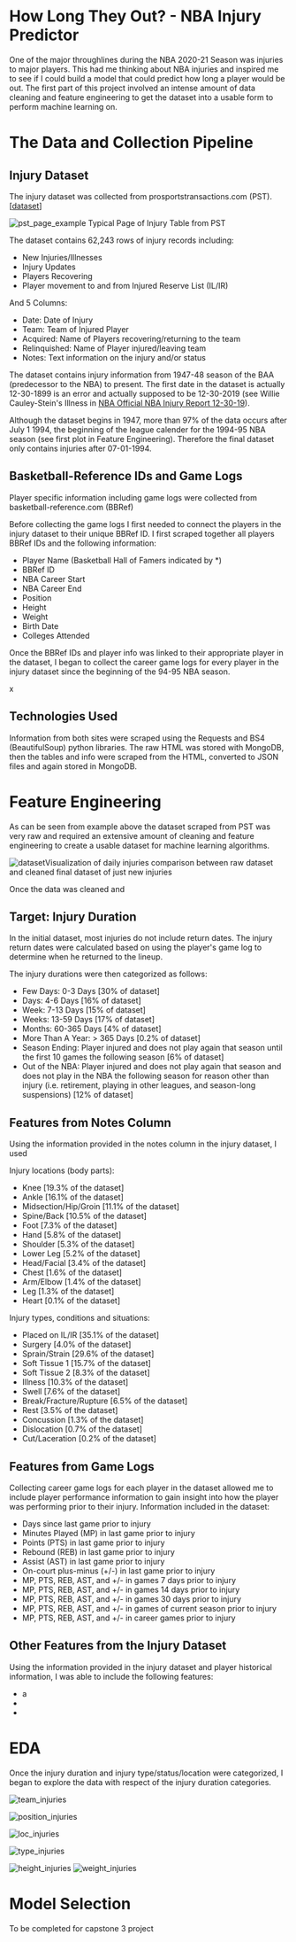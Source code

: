 # How Long They Out? - NBA Injury Predictor
One of the major throughlines during the NBA 2020-21 Season was injuries to major players. This had me thinking about NBA injuries and inspired me to see if I could build a model that could predict how long a player would be out. The first part of this project involved an intense amount of data cleaning and feature engineering to get the dataset into a usable form to perform machine learning on.

# The Data and Collection Pipeline
## Injury Dataset
The injury dataset was collected from prosportstransactions.com (PST). [[dataset](http://prosportstransactions.com/basketball/Search/SearchResults.php?Player=&Team=&BeginDate=&EndDate=&ILChkBx=yes&InjuriesChkBx=yes&Submit=Search)]

![pst_page_example](img/pst_example.png) Typical Page of Injury Table from PST

The dataset contains 62,243 rows of injury records including:
- New Injuries/Illnesses
- Injury Updates
- Players Recovering
- Player movement to and from Injured Reserve List (IL/IR)

And 5 Columns:
- Date: Date of Injury
- Team: Team of Injured Player
- Acquired: Name of Players recovering/returning to the team
- Relinquished: Name of Player injured/leaving team
- Notes: Text information on the injury and/or status

The dataset contains injury information from 1947-48 season of the BAA (predecessor to the NBA) to present. The first date in the dataset is actually 12-30-1899 is an error and actually supposed to be 12-30-2019 (see Willie Cauley-Stein's Illness in [NBA Official NBA Injury Report 12-30-19](https://ak-static.cms.nba.com/referee/injury/Injury-Report_2019-12-30_08PM.pdf)).

Although the dataset begins in 1947, more than 97% of the data occurs after July 1 1994, the beginning of the league calender for the 1994-95 NBA season (see first plot in Feature Engineering). Therefore the final dataset only contains injuries after 07-01-1994.

## Basketball-Reference IDs and Game Logs
Player specific information including game logs were collected from basketball-reference.com (BBRef)

Before collecting the game logs I first needed to connect the players in the injury dataset to their unique BBRef ID. I first scraped together all players BBRef IDs and the following information:
- Player Name (Basketball Hall of Famers indicated by *)
- BBRef ID
- NBA Career Start
- NBA Career End
- Position
- Height
- Weight
- Birth Date
- Colleges Attended

Once the BBRef IDs and player info was linked to their appropriate player in the dataset, I began to collect the career game logs for every player in the injury dataset since the beginning of the 94-95 NBA season. 

x

## Technologies Used
Information from both sites were scraped using the Requests and BS4 (BeautifulSoup) python libraries. The raw HTML was stored with MongoDB, then the tables and info were scraped from the HTML, converted to JSON files and again stored in MongoDB.


# Feature Engineering
As can be seen from example above the dataset scraped from PST was very raw and required an extensive amount of cleaning and feature engineering to create a usable dataset for machine learning algorithms.

![dataset](img/daily_injury_data_counts.png)Visualization of daily injuries comparison between raw dataset and cleaned final dataset of just new injuries

Once the data was cleaned and 

## Target: Injury Duration
In the initial dataset, most injuries do not include return dates. The injury return dates were calculated based on using the player's game log to determine when he returned to the lineup.

The injury durations were then categorized as follows:
- Few Days: 0-3 Days [30% of dataset]
- Days: 4-6 Days [16% of dataset]
- Week: 7-13 Days [15% of dataset]
- Weeks: 13-59 Days [17% of dataset]
- Months: 60-365 Days [4% of dataset]
- More Than A Year: > 365 Days [0.2% of dataset]
- Season Ending: Player injured and does not play again that season until the first 10 games the following season [6% of dataset]
- Out of the NBA: Player injured and does not play again that season and does not play in the NBA the following season for reason other than injury (i.e. retirement, playing in other leagues, and season-long suspensions) [12% of dataset]

## Features from Notes Column
Using the information provided in the notes column in the injury dataset, I used 

Injury locations (body parts):
- Knee [19.3% of the dataset]
- Ankle [16.1% of the dataset]
- Midsection/Hip/Groin [11.1% of the dataset]
- Spine/Back [10.5% of the dataset]
- Foot [7.3% of the dataset]
- Hand [5.8% of the dataset]
- Shoulder [5.3% of the dataset]
- Lower Leg [5.2% of the dataset]
- Head/Facial [3.4% of the dataset]
- Chest [1.6% of the dataset]
- Arm/Elbow [1.4% of the dataset]
- Leg [1.3% of the dataset]
- Heart  [0.1% of the dataset]

Injury types, conditions and situations:
- Placed on IL/IR [35.1% of the dataset]
- Surgery [4.0% of the dataset]
- Sprain/Strain [29.6% of the dataset]
- Soft Tissue 1 [15.7% of the dataset]
- Soft Tissue 2 [8.3% of the dataset]
- Illness [10.3% of the dataset]
- Swell [7.6% of the dataset]
- Break/Fracture/Rupture [6.5% of the dataset]
- Rest [3.5% of the dataset]
- Concussion [1.3% of the dataset]
- Dislocation [0.7% of the dataset]
- Cut/Laceration [0.2% of the dataset]

## Features from Game Logs
Collecting career game logs for each player in the dataset allowed me to include player performance information to gain insight into how the player was performing prior to their injury. Information included in the dataset:
- Days since last game prior to injury
- Minutes Played (MP) in last game prior to injury
- Points (PTS) in last game prior to injury
- Rebound (REB) in last game prior to injury
- Assist (AST) in last game prior to injury
- On-court plus-minus (+/-) in last game prior to injury
- MP, PTS, REB, AST, and +/- in games 7 days prior to injury
- MP, PTS, REB, AST, and +/- in games 14 days prior to injury
- MP, PTS, REB, AST, and +/- in games 30 days prior to injury
- MP, PTS, REB, AST, and +/- in games of current season prior to injury
- MP, PTS, REB, AST, and +/- in career games prior to injury

## Other Features from the Injury Dataset
Using the information provided in the injury dataset and player historical information, I was able to include the following features:
- a
-
-


# EDA
Once the injury duration and injury type/status/location were categorized, I began to explore the data with respect of the injury duration categories.

![team_injuries](img/injury_cat_teams.png)


![position_injuries](img/injury_cat_positions.png)


![loc_injuries](img/injury_cat_loc.png)

![type_injuries](img/injury_cat_type.png)

![height_injuries](img/injury_cat_height.png) ![weight_injuries](img/injury_cat_weight.png)


#

# Model Selection

To be completed for capstone 3 project